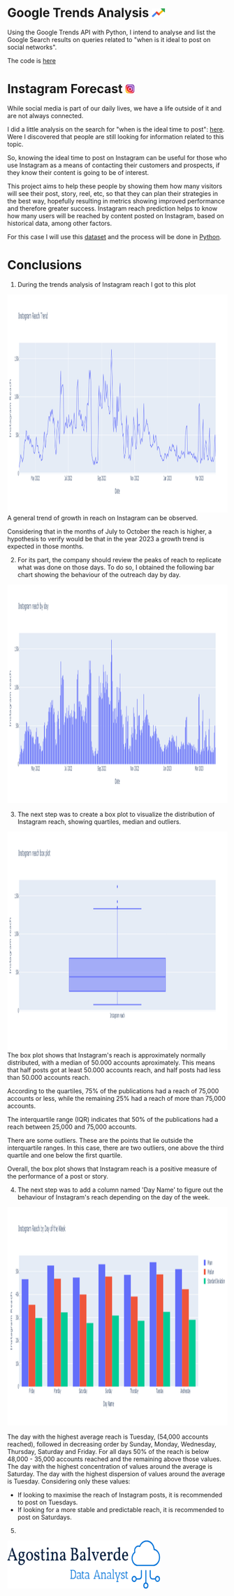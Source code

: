 # Google Trends Analysis <img src="https://github.com/AgosBal/Instagram-Reach/blob/40768e90852e0ed2c44aeb399a07167fcfb74aa5/img/Google%20Trends.png" width="30" height="20" alt="Google Trends">

Using the Google Trends API with Python, I intend to analyse and list the Google Search results on queries related to "when is it ideal to post on social networks".

The code is [here](Google.Search.Analysis.ipynb)


# Instagram Forecast <img src="https://github.com/AgosBal/Instagram-Reach/blob/4abb54adfbc157be97f828eeca8b7f0fb6075498/img/Instagram.png" width="20" height="20" alt="Instagram">
While social media is part of our daily lives, we have a life outside of it and are not always connected.

I did a little analysis on the search for "when is the ideal time to post": [here](Google.Search.Analysis.ipynb). Were I discovered that people are still looking for information related to this topic.

So, knowing the ideal time to post on Instagram can be useful for those who use Instagram as a means of contacting their customers and prospects, if they know their content is going to be of interest.

This project aims to help these people by showing them how many visitors will see their post, story, reel, etc, so that they can plan their strategies in the best way, hopefully resulting in metrics showing improved performance and therefore greater success. Instagram reach prediction helps to know how many users will be reached by content posted on Instagram, based on historical data, among other factors.

For this case I will use this [dataset](Instagram-Reach.csv) and the process will be done in [Python](Instagram.Forecast.ipynb).

# Conclusions
1. During the trends analysis of Instagram reach I got to this plot
<img src="https://github.com/AgosBal/Instagram-Reach/blob/51c616296eef7bcf787eeb9a20f08f9ca4cd5263/img/Trend%20of%20Instagram%20reach.png" width='1500' height='500' alt="Instagram Reach Trend">
A general trend of growth in reach on Instagram can be observed.

Considering that in the months of July to October the reach is higher, a hypothesis to verify would be that in the year 2023 a growth trend is expected in those months.

2. For its part, the company should review the peaks of reach to replicate what was done on those days. To do so, I obtained the following bar chart showing the behaviour of the outreach day by day.
<img src="https://github.com/AgosBal/Instagram-Reach/blob/51c616296eef7bcf787eeb9a20f08f9ca4cd5263/img/Instagram%20reach%2C%20day%20by%20day.png" width='1500' height='500' alt="Instagram Reach day by day">

3. The next step was to create a box plot to visualize the distribution of Instagram reach, showing quartiles, median and outliers.
<img src="https://github.com/AgosBal/Instagram-Reach/blob/51c616296eef7bcf787eeb9a20f08f9ca4cd5263/img/Instagram%20reach%20box%20plot.png" width='1500' height='500' alt="Instagram Reach box plot">
The box plot shows that Instagram's reach is approximately normally distributed, with a median of 50.000 accounts aproximately. This means that half posts got at least 50.000 accounts reach, and half posts had less than 50.000 accounts reach.

According to the quartiles, 75% of the publications had a reach of 75,000 accounts or less, while the remaining 25% had a reach of more than 75,000 accounts.

The interquartile range (IQR) indicates that 50% of the publications had a reach between 25,000 and 75,000 accounts.

There are some outliers. These are the points that lie outside the interquartile ranges. In this case, there are two outliers, one above the third quartile and one below the first quartile.

Overall, the box plot shows that Instagram reach is a positive measure of the performance of a post or story.

4. The next step was to add a column named 'Day Name' to figure out the behaviour of Instagram's reach depending on the day of the week. 
<img src="https://github.com/AgosBal/Instagram-Reach/blob/51c616296eef7bcf787eeb9a20f08f9ca4cd5263/img/Instagram%20Reach%20by%20day%20of%20week.png" width='1500' height='500' alt="Instagram reach by day of the week">

The day with the highest average reach is Tuesday, (54,000 accounts reached), followed in decreasing order by Sunday, Monday, Wednesday, Thursday, Saturday and Friday. 
For all days 50% of the reach is below 48,000 - 35,000 accounts reached and the remaining above those values.
The day with the highest concentration of values around the average is Saturday. The day with the highest dispersion of values around the average is Tuesday.
Considering only these values: 
* If looking to maximise the reach of Instagram posts, it is recommended to post on Tuesdays.
* If looking for a more stable and predictable reach, it is recommended to post on Saturdays.

5. 




<img src="https://github.com/AgosBal/Instagram-Reach/blob/f6f05e95f905273ece8dd5b084917b661345f57b/img/agostina-balverde-high-resolution-logo-transparent.png" width="350" height="110" alt="Agostina Balverde logo">
